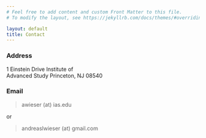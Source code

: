 ```yaml
---
# Feel free to add content and custom Front Matter to this file.
# To modify the layout, see https://jekyllrb.com/docs/themes/#overriding-theme-defaults

layout: default
title: Contact
---
```


### Address

<span style="white-space: pre-line">1 Einstein Drive 
Institute of Advanced Study
Princeton, NJ 08540
</span>

### Email

> awieser (at) ias.edu

or

> andreaslwieser (at) gmail.com



